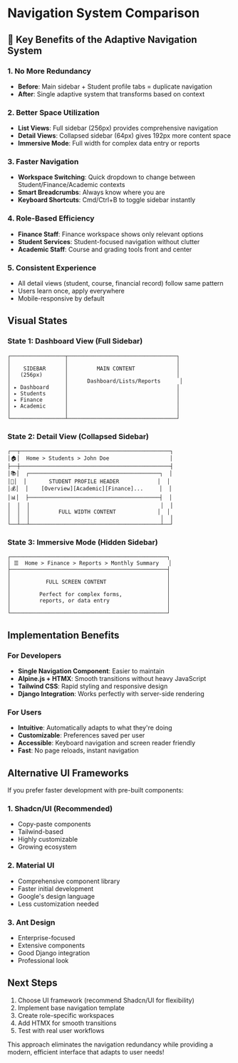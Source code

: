 # Navigation System Comparison

## 🎯 Key Benefits of the Adaptive Navigation System

### 1. **No More Redundancy**
- **Before**: Main sidebar + Student profile tabs = duplicate navigation
- **After**: Single adaptive system that transforms based on context

### 2. **Better Space Utilization**
- **List Views**: Full sidebar (256px) provides comprehensive navigation
- **Detail Views**: Collapsed sidebar (64px) gives 192px more content space
- **Immersive Mode**: Full width for complex data entry or reports

### 3. **Faster Navigation**
- **Workspace Switching**: Quick dropdown to change between Student/Finance/Academic contexts
- **Smart Breadcrumbs**: Always know where you are
- **Keyboard Shortcuts**: Cmd/Ctrl+B to toggle sidebar instantly

### 4. **Role-Based Efficiency**
- **Finance Staff**: Finance workspace shows only relevant options
- **Student Services**: Student-focused navigation without clutter
- **Academic Staff**: Course and grading tools front and center

### 5. **Consistent Experience**
- All detail views (student, course, financial record) follow same pattern
- Users learn once, apply everywhere
- Mobile-responsive by default

## Visual States

### State 1: Dashboard View (Full Sidebar)
```
┌─────────────────┬──────────────────────────────────┐
│                 │                                  │
│    SIDEBAR      │         MAIN CONTENT             │
│   (256px)       │                                  │
│                 │      Dashboard/Lists/Reports      │
│ ▸ Dashboard     │                                  │
│ ▸ Students      │                                  │
│ ▸ Finance       │                                  │
│ ▸ Academic      │                                  │
│                 │                                  │
└─────────────────┴──────────────────────────────────┘
```

### State 2: Detail View (Collapsed Sidebar)
```
┌──┬───────────────────────────────────────────────┐
│🏠│  Home > Students > John Doe                   │
├──┼───────────────────────────────────────────────┤
│📚│  ┌─────────────────────────────────────────┐  │
│👥│  │       STUDENT PROFILE HEADER            │  │
│💰│  │    [Overview][Academic][Finance]...     │  │
│📊│  ├─────────────────────────────────────────┤  │
│  │  │                                         │  │
│  │  │         FULL WIDTH CONTENT             │  │
│  │  │                                         │  │
└──┴──┴─────────────────────────────────────────┴──┘
```

### State 3: Immersive Mode (Hidden Sidebar)
```
┌─────────────────────────────────────────────────┐
│ ☰  Home > Finance > Reports > Monthly Summary   │
├─────────────────────────────────────────────────┤
│                                                 │
│           FULL SCREEN CONTENT                   │
│                                                 │
│         Perfect for complex forms,              │
│         reports, or data entry                  │
│                                                 │
└─────────────────────────────────────────────────┘
```

## Implementation Benefits

### For Developers
- **Single Navigation Component**: Easier to maintain
- **Alpine.js + HTMX**: Smooth transitions without heavy JavaScript
- **Tailwind CSS**: Rapid styling and responsive design
- **Django Integration**: Works perfectly with server-side rendering

### For Users
- **Intuitive**: Automatically adapts to what they're doing
- **Customizable**: Preferences saved per user
- **Accessible**: Keyboard navigation and screen reader friendly
- **Fast**: No page reloads, instant navigation

## Alternative UI Frameworks

If you prefer faster development with pre-built components:

### 1. **Shadcn/UI** (Recommended)
- Copy-paste components
- Tailwind-based
- Highly customizable
- Growing ecosystem

### 2. **Material UI**
- Comprehensive component library
- Faster initial development
- Google's design language
- Less customization needed

### 3. **Ant Design**
- Enterprise-focused
- Extensive components
- Good Django integration
- Professional look

## Next Steps

1. Choose UI framework (recommend Shadcn/UI for flexibility)
2. Implement base navigation template
3. Create role-specific workspaces
4. Add HTMX for smooth transitions
5. Test with real user workflows

This approach eliminates the navigation redundancy while providing a modern, efficient interface that adapts to user needs!